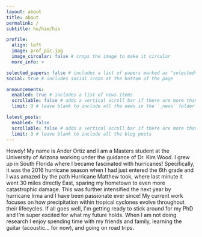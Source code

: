 ```yaml
---
layout: about
title: about
permalink: /
subtitle: he/him/his

profile:
  align: left
  image: prof_pic.jpg
  image_circular: false # crops the image to make it circular
  more_info: >

selected_papers: false # includes a list of papers marked as "selected={true}"
social: true # includes social icons at the bottom of the page

announcements:
  enabled: true # includes a list of news items
  scrollable: false # adds a vertical scroll bar if there are more than 3 news items
  limit: 3 # leave blank to include all the news in the `_news` folder

latest_posts:
  enabled: false
  scrollable: false # adds a vertical scroll bar if there are more than 3 new posts items
  limit: 3 # leave blank to include all the blog posts
---
```


Howdy! My name is Ander Ortiz and I am a Masters student at the University of Arizona working under the guidance of Dr. Kim Wood. I grew up in South Florida where I became fascinated with hurricanes! Specifically, it was the 2016 hurricane season when I had just entered the 6th grade and I was amazed by the path Hurricane Matthew took, where last minute it went 30 miles directly East, sparing my hometown to even more catastrophic damage. This was further intensified the next year by hurricane Irma and I have been passionate ever since! My current work focuses on how precipitation within tropical cyclones evolve throughout their lifecycles. If all goes well, I'm getting ready to stick around for my PhD and I'm super excited for what my future holds. When I am not doing research I enjoy spending time with my friends and family, learning the guitar (acoustic... for now), and going on road trips. 
